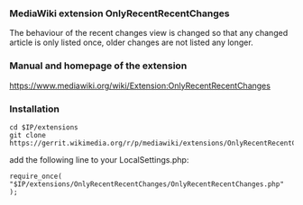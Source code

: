 ### MediaWiki extension OnlyRecentRecentChanges

The behaviour of the recent changes view is changed so that any changed article is only listed once, older changes are not listed any longer.

### Manual and homepage of the extension
https://www.mediawiki.org/wiki/Extension:OnlyRecentRecentChanges

### Installation

```
cd $IP/extensions
git clone https://gerrit.wikimedia.org/r/p/mediawiki/extensions/OnlyRecentRecentChanges
```

add the following line to your LocalSettings.php:

```
require_once( "$IP/extensions/OnlyRecentRecentChanges/OnlyRecentRecentChanges.php" );
```
